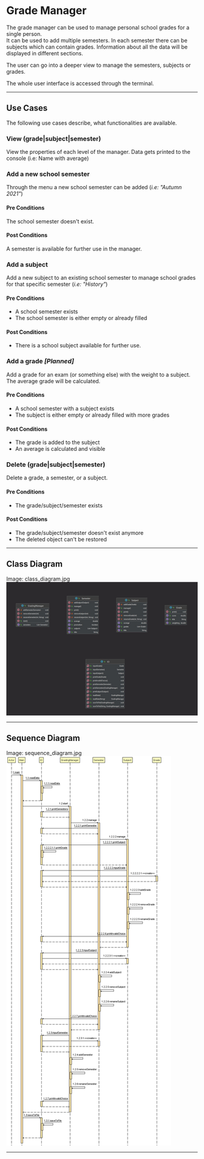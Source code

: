 # Grade Manager
The grade manager can be used to manage personal school grades for a single person.  
It can be used to add multiple semesters. In each semester there can be subjects which can contain 
grades. Information about all the data will be displayed in different sections.  
  
The user can go into a deeper view to manage the semesters, subjects or grades.  
  
The whole user interface is accessed through the terminal.  

---

## Use Cases
The following use cases describe, what functionalities are available.

### View (grade|subject|semester)
View the properties of each level of the manager. Data gets printed to the console (i.e: Name with average)

### Add a new school semester
Through the menu a new school semester can be added (*i.e: "Autumn 2021"*)
#### Pre Conditions
The school semester doesn't exist.
#### Post Conditions
A semester is available for further use in the manager.

### Add a subject
Add a new subject to an existing school semester to manage school grades for that specific semester (*i.e: "History"*)
#### Pre Conditions
* A school semester exists
* The school semester is either empty or already filled
#### Post Conditions
* There is a school subject available for further use.

### Add a grade *[Planned]*
Add a grade for an exam (or something else) with the weight to a subject. The average grade will be calculated.
#### Pre Conditions
* A school semester with a subject exists
* The subject is either empty or already filled with more grades
#### Post Conditions
* The grade is added to the subject
* An average is calculated and visible

### Delete (grade|subject|semester)
Delete a grade, a semester, or a subject.
#### Pre Conditions
* The grade/subject/semester exists
#### Post Conditions
* The grade/subject/semester doesn't exist anymore
* The deleted object can't be restored

---

## Class Diagram
Image: class_diagram.jpg
![Class Diagram](class_diagram.jpg)

---

## Sequence Diagram
Image: sequence_diagram.jpg
![Sequence Diagram](sequence_diagram.png)

---
